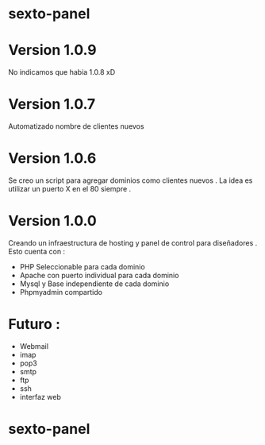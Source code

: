 # sexto-panel

# Version 1.0.9
No indicamos que habia 1.0.8 xD

# Version 1.0.7
Automatizado nombre de clientes nuevos

# Version 1.0.6
Se creo un script para agregar dominios como clientes nuevos . 
La idea es utilizar un puerto X en el 80 siempre . 

# Version 1.0.0
Creando un infraestructura de hosting y panel de control para diseñadores .
Esto cuenta con :
- PHP Seleccionable para cada dominio
- Apache con puerto individual para cada dominio
- Mysql y Base independiente de cada dominio
- Phpmyadmin compartido

# Futuro :
- Webmail
- imap
- pop3
- smtp
- ftp
- ssh
- interfaz web
# sexto-panel
